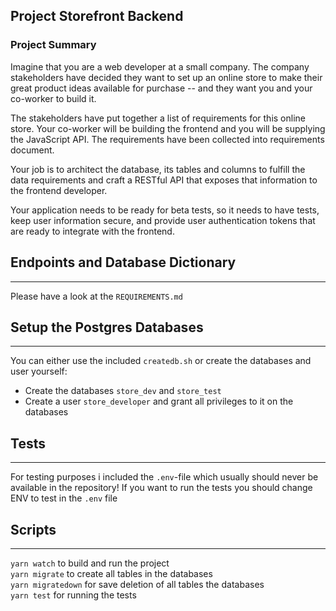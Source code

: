 ## **Project Storefront Backend** 

### Project Summary
Imagine that you are a web developer at a small company. The company stakeholders have decided they want to set up an online store to make their great product ideas available for purchase -- and they want you and your co-worker to build it.

The stakeholders have put together a list of requirements for this online store. Your co-worker will be building the frontend and you will be supplying the JavaScript API. The requirements have been collected into requirements document.

Your job is to architect the database, its tables and columns to fulfill the data requirements and craft a RESTful API that exposes that information to the frontend developer.

Your application needs to be ready for beta tests, so it needs to have tests, keep user information secure, and provide user authentication tokens that are ready to integrate with the frontend.

## **Endpoints and Database Dictionary** 
---
Please have a look at the `REQUIREMENTS.md`

## **Setup the Postgres Databases** 
---
You can either use the included `createdb.sh` or create the databases and user yourself:
- Create the databases `store_dev` and `store_test`
- Create a user `store_developer` and grant all privileges to it on the databases

## **Tests**
---
For testing purposes i included the `.env`-file which usually should never be available in the repository!
If you want to run the tests you should change ENV to test in the `.env` file

## **Scripts**
---
`yarn watch`  to build and run the project  
`yarn migrate` to create all tables in the databases  
`yarn migratedown` for save deletion of all tables the databases  
`yarn test` for running the tests
